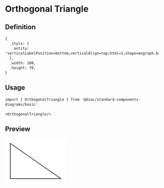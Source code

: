 # Orthogonal Triangle

## Definition

```
{
  _style: { 
    entity: 'verticalLabelPosition=bottom;verticalAlign=top;html=1;shape=mxgraph.basic.orthogonal_triangle',
  },
  _width: 100,
  _height: 70,
}
```

## Usage

```
import { OrthogonalTriangle } from '@diac/standard-components-diagrams/basic'

<OrthogonalTriangle/>
```

## Preview

<img src="./orthogonal-triangle.png" width="200"/>
